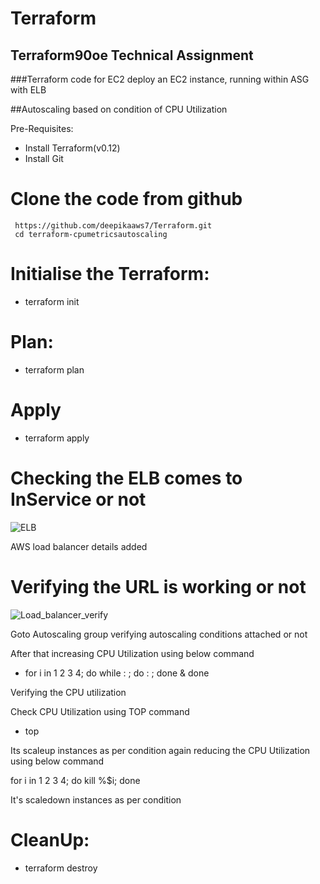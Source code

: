 # Terraform

## Terraform90oe Technical Assignment

###Terraform code for EC2 deploy an EC2 instance, running within ASG with ELB


##Autoscaling based on condition of CPU Utilization

Pre-Requisites:

-   Install Terraform(v0.12)
-   Install Git

# Clone the code from github

     https://github.com/deepikaaws7/Terraform.git
     cd terraform-cpumetricsautoscaling

# Initialise the Terraform:

   - terraform init
   
   
# Plan:

  - terraform plan
  
# Apply
  
  - terraform apply
  
 # Checking the ELB comes to InService or not
 
  ![ELB](https://user-images.githubusercontent.com/71882019/94287299-04209e80-ff4e-11ea-9300-d9802124732a.png)
 
    
   AWS load balancer details added 
   

 # Verifying the URL is working or not
 
 ![Load_balancer_verify](https://user-images.githubusercontent.com/71882019/94288010-dab44280-ff4e-11ea-8adc-cb6c519cbd06.png)
 


Goto Autoscaling group verifying autoscaling conditions attached or not 

After that increasing CPU Utilization using below command

   - for i in 1 2 3 4; do while : ; do : ; done & done
   
Verifying the CPU utilization

Check CPU Utilization using TOP command

  - top
  
  
  Its scaleup instances as per condition again reducing the CPU Utilization using below command
  
  for i in 1 2 3 4; do kill %$i; done
  
  It's scaledown instances as per condition 
  
  
# CleanUp:

  - terraform destroy
  
